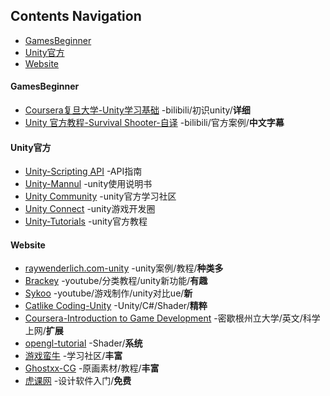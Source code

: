 ## Contents Navigation
* [GamesBeginner](#UnityBeginner)
* [Unity官方](#Unity官方)
* [Website](#Website)



#### GamesBeginner
- [Coursera复旦大学-Unity学习基础](https://www.bilibili.com/video/av10755879/%20) -bilibili/初识unity/**详细**
- [Unity 官方教程-Survival Shooter-自译](https://www.bilibili.com/video/av18791296?from=search&seid=14997144213918929603) -bilibili/官方案例/**中文字幕**

#### Unity官方
- [Unity-Scripting API](https://docs.unity3d.com/2017.2/Documentation/ScriptReference/index.html) -API指南
- [Unity-Mannul](https://docs.unity3d.com/2017.2/Documentation/Manual/UnityManual.html) -unity使用说明书
- [Unity Community](https://unity3d.com/cn/community) -unity官方学习社区
- [Unity Connect](https://connect.unity.com/) -unity游戏开发圈
- [Unity-Tutorials](https://unity3d.com/cn/learn/tutorials) -unity官方教程

#### Website
- [raywenderlich.com-unity](https://www.raywenderlich.com/unity) -unity案例/教程/**种类多**
- [Brackey](https://www.youtube.com/channel/UCYbK_tjZ2OrIZFBvU6CCMiA) -youtube/分类教程/unity新功能/**有趣**
- [Sykoo](https://www.youtube.com/channel/UCNJvwJ6daLmw4_gUKTw4cSg) -youtube/游戏制作/unity对比ue/**新**
- [Catlike Coding-Unity](https://catlikecoding.com/) -Unity/C#/Shader/**精粹**
- [Coursera-Introduction to Game Development](https://www.coursera.org/learn/game-development/) -密歇根州立大学/英文/科学上网/**扩展**
- [opengl-tutorial](http://www.opengl-tutorial.org/cn/) -Shader/**系统**
- [游戏蛮牛](http://www.manew.com/) -学习社区/**丰富**
- [Ghostxx-CG](http://ghostxx.com/) -原画素材/教程/**丰富**
- [虎课网](https://huke88.com/) -设计软件入门/**免费**



